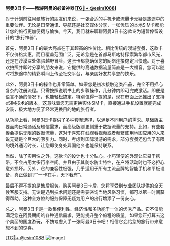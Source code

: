 **阿曼3日卡——畅游阿曼的必备神器[[TG💪+ @esim1088](https://t.me/s/esim1088)]**

对于计划前往阿曼旅行的朋友们来说，一张合适的手机卡或流量卡无疑是旅途中的重要伙伴。无论是日常通讯、导航还是社交媒体分享，一张优质的本地SIM卡都能让您的旅行更加便捷与愉快。今天，我们就来聊聊阿曼3日卡这款专为短暂停留设计的“旅行神器”。

首先，阿曼3日卡的最大亮点在于其超高的性价比。相比传统的漫游套餐，这款卡不仅价格实惠，而且覆盖范围广泛。无论您是在首都马斯喀特探索繁华都市风光，还是在沙漠深处体验越野冒险，这张卡都能确保您的网络连接稳定且快速。对于喜欢拍照并即时分享的朋友来说，它提供的高速数据流量简直是一大福音。您可以随时将旅途中的精彩瞬间上传至社交平台，与亲朋好友共享您的快乐。

此外，阿曼3日卡的操作也非常简单。如果您是初次接触这类产品，完全不用担心复杂的注册流程。只需按照说明书上的步骤操作，几分钟内即可完成激活。即便是语言不通的情况下，也能轻松搞定。特别值得一提的是，现在市面上还推出了支持eSIM技术的版本，这意味着您无需更换实体SIM卡，直接通过手机设置就能完成安装，极大地方便了经常更换目的地的旅行者。

从功能上看，阿曼3日卡提供了多种套餐选择，以满足不同用户的需求。基础版主要面向日常通话及短信需求，而高级版则更侧重于数据流量的支持。比如，有些套餐会提供无限的数据流量，这对于喜欢在线观看视频或者频繁使用地图应用的人来说无疑是个巨大的吸引力。同时，考虑到国际漫游的需求，部分套餐还包含了有限的境外通话时长，让您即使身处异国他乡也能保持联系。

当然，除了实用性之外，这款卡的设计也十分贴心。小巧轻便的外观让它易于携带，不会占用太多行李空间。并且由于其防水防尘特性，在户外活动时也不必担心意外损坏。另外，它的兼容性极强，几乎适用于所有主流品牌的智能手机和平板设备，真正做到了“一卡在手，天下我有”。

最后不得不提的是售后服务。购买阿曼3日卡后，您将享受到专业团队提供的全天候客服支持。无论是遇到技术问题还是需要咨询当地风俗习惯，都可以第一时间获得帮助。这种全方位的服务保障无疑为用户的出行增添了一份安心。

总之，阿曼3日卡是一款集便利性、经济性和多功能于一体的优秀产品。它不仅能满足您在阿曼期间的各种通信需求，更能提升整个旅程的质量。如果您正打算去这个美丽的国度游玩，不妨考虑入手一张阿曼3日卡吧！相信它会给您的旅行带来意想不到的惊喜。

[[TG💪+ @esim1088](https://t.me/s/esim1088) ![Image](https://i.postimg.cc/4NQfJmqS/Snipaste-2025-05-13-00-14-12.png)]